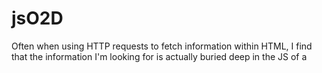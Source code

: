 # jsO2D

Often when using HTTP requests to fetch information within HTML, I find that the information I'm looking for is actually buried deep in the JS of a <script> element, which was intended to be rendered by a web browser to compose the finished HTML.

This makes the information significantly more difficult to parse out than if it was accessible in ordinary HTML elements by CSS Selectors.

So, I wrote myself a helper function to parse out object variables from JavaScript, remove their comments so they're valid JSON, and convert them to Python dictionaries so I can feasibly access their information.

Use:

```
"""
pass the JavaScript element's name and its <script> element's text to jsO2D.js_obj_from_script_to_dict
and you have yourself a navigable Python dictionary with little effort
"""
>>> import requests
>>> from bs4 import BeautifulSoup
>>> import re
>>> import jsO2D
>>>
>>>
>>> url = "https://www.youtube.com/feed/storefront"
>>> response = requests.get(url)
>>> soup = BeautifulSoup(response.text, "html.parser")
>>> pattern = re.compile(r"ytInitialData\s=\s({.*});")
>>> script_elem = soup.find("script", text=pattern)
>>>
>>> dicty = jsO2D.js_obj_from_script_to_dict("ytInitialData", script_elem.string)
>>> print(list(dicty.keys()))
['responseContext', 'contents', 'header', 'trackingParams', 'topbar']
>>>
```

If you're lazy and don't care about speed, you could just iterate over all your HTML's <script> elements until you find your JS object

```
>>> for script in soup.find_all("script"):
...     try:
...             dicty = jsO2D.js_obj_from_script_to_dict("ytInitialData", script.string)
...             break
...     except AttributeError:
...             pass
...     except TypeError:
...             pass
>>> print(dicty)
```
